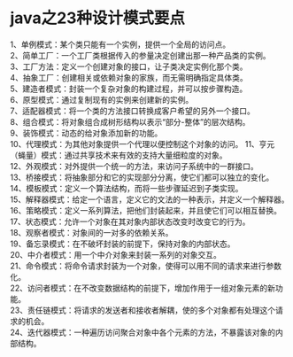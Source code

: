 # java之23种设计模式要点        
1、单例模式：某个类只能有一个实例，提供一个全局的访问点。       
2、简单工厂：一个工厂类根据传入的参量决定创建出那一种产品类的实例。      
3、工厂方法：定义一个创建对象的接口，让子类决定实例化那个类。     
4、抽象工厂：创建相关或依赖对象的家族，而无需明确指定具体类。     
5、建造者模式：封装一个复杂对象的构建过程，并可以按步骤构造。     
6、原型模式：通过复制现有的实例来创建新的实例。        
7、适配器模式：将一个类的方法接口转换成客户希望的另外一个接口。    
8、组合模式：将对象组合成树形结构以表示“部分-整体”的层次结构。   
9、装饰模式：动态的给对象添加新的功能。    
10、代理模式：为其他对象提供一个代理以便控制这个对象的访问。 
11、亨元（蝇量）模式：通过共享技术来有效的支持大量细粒度的对象。   
12、外观模式：对外提供一个统一的方法，来访问子系统中的一群接口。   
13、桥接模式：将抽象部分和它的实现部分分离，使它们都可以独立的变化。 
14、模板模式：定义一个算法结构，而将一些步骤延迟到子类实现。     
15、解释器模式：给定一个语言，定义它的文法的一种表示，并定义一个解释器。   
16、策略模式：定义一系列算法，把他们封装起来，并且使它们可以相互替换。    
17、状态模式：允许一个对象在其对象内部状态改变时改变它的行为。      
18、观察者模式：对象间的一对多的依赖关系。      
19、备忘录模式：在不破坏封装的前提下，保持对象的内部状态。      
20、中介者模式：用一个中介对象来封装一系列的对象交互。        
21、命令模式：将命令请求封装为一个对象，使得可以用不同的请求来进行参数化。      
22、访问者模式：在不改变数据结构的前提下，增加作用于一组对象元素的新功能。      
23、责任链模式：将请求的发送者和接收者解耦，使的多个对象都有处理这个请求的机会。       
24、迭代器模式：一种遍历访问聚合对象中各个元素的方法，不暴露该对象的内部结构。                
